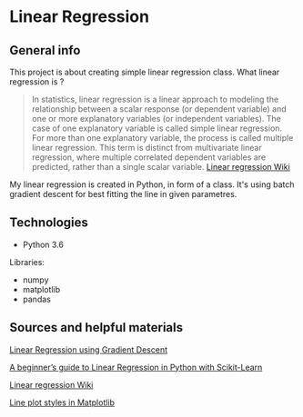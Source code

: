 # Linear Regression
## General info
This project is about creating simple linear regression class. What linear regression is ?

>In statistics, linear regression is a linear approach to modeling the relationship between a scalar response (or dependent variable) and one or more explanatory variables (or independent variables). The case of one explanatory variable is called simple linear regression. For more than one explanatory variable, the process is called multiple linear regression. This term is distinct from multivariate linear regression, where multiple correlated dependent variables are predicted, rather than a single scalar variable.
[Linear regression Wiki](https://en.wikipedia.org/wiki/Linear_regression)

My linear regression is created in Python, in form of a class. It's using batch gradient descent for best fitting the line in given parametres.


## Technologies
* Python 3.6

Libraries:
* numpy
* matplotlib
* pandas

## Sources and helpful materials
[Linear Regression using Gradient Descent](https://towardsdatascience.com/linear-regression-using-gradient-descent-97a6c8700931)

[A beginner’s guide to Linear Regression in Python with Scikit-Learn](https://towardsdatascience.com/a-beginners-guide-to-linear-regression-in-python-with-scikit-learn-83a8f7ae2b4f)

[Linear regression Wiki](https://en.wikipedia.org/wiki/Linear_regression)

[Line plot styles in Matplotlib](https://www.pythoninformer.com/python-libraries/matplotlib/line-plots/)
